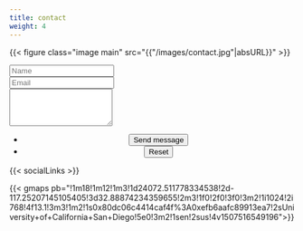 ```yaml
---
title: contact
weight: 4
---
```


{{< figure class="image main" src="{{"/images/contact.jpg"|absURL}}" >}}

<form id="contactform" method="post" action="https://formspree.io/kwatme8@gmail.com"><div class="field half first">
  <input type="text" name="name" id="name" placeholder="Name">
</div><div class="field half">
  <input type="email" id="email" name="email" placeholder="Email">
</div><div class="field">
  <textarea name="message" id="message" rows="4" placeholder="Message">

</textarea>
</div><ul class="actions">
  <center>
  <li>
  <input type="submit" value="Send message" class="special">
</li>
  <li>
  <input type="reset" value="Reset">
</li>
</center>
</ul><input type="hidden" name="_next" value="?sent#formspree">
    <input type="hidden" name="_subject" value="Subject for your mail like new message">
    <input type="text" name="_gotcha" style="display:none"></form>

{{< socialLinks >}}

{{< gmaps pb="!1m18!1m12!1m3!1d24072.511778334538!2d-117.25207145105405!3d32.88874234359655!2m3!1f0!2f0!3f0!3m2!1i1024!2i768!4f13.1!3m3!1m2!1s0x80dc06c4414caf4f%3A0xefb6aafc89913ea7!2sUniversity+of+California+San+Diego!5e0!3m2!1sen!2sus!4v1507516549196">}}
